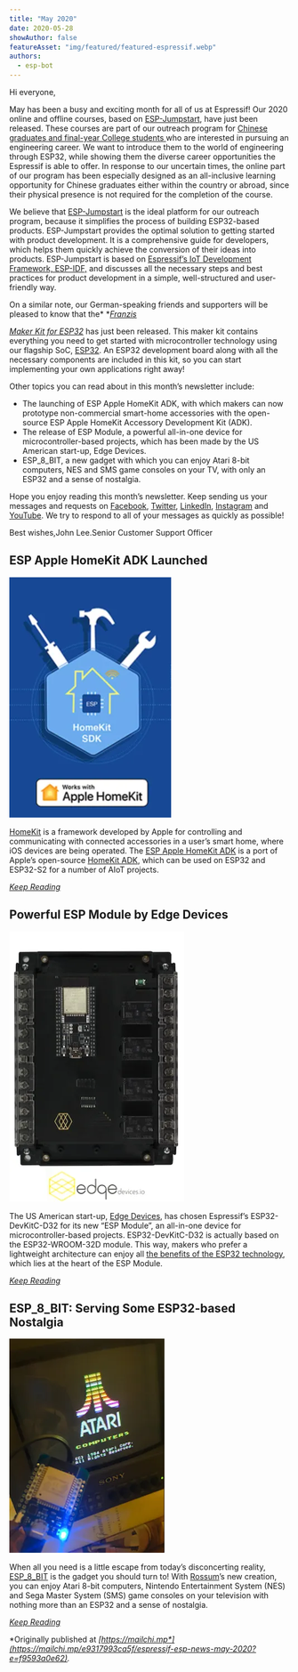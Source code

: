 ```yaml
---
title: "May 2020"
date: 2020-05-28
showAuthor: false
featureAsset: "img/featured/featured-espressif.webp"
authors:
  - esp-bot
---
```

Hi everyone,

May has been a busy and exciting month for all of us at Espressif! Our 2020 online and offline courses, based on [ESP-Jumpstart](https://www.espressif.com/en/news/ESP_Jumpstart), have just been released. These courses are part of our outreach program for [Chinese graduates and final-year College students ](https://mp.weixin.qq.com/s/6D_JKP0AX-dWZDvMzV6Hug)who are interested in pursuing an engineering career. We want to introduce them to the world of engineering through ESP32, while showing them the diverse career opportunities the Espressif is able to offer. In response to our uncertain times, the online part of our program has been especially designed as an all-inclusive learning opportunity for Chinese graduates either within the country or abroad, since their physical presence is not required for the completion of the course.

We believe that [ESP-Jumpstart](https://docs.espressif.com/projects/esp-jumpstart/en/latest/introduction.html) is the ideal platform for our outreach program, because it simplifies the process of building ESP32-based products. ESP-Jumpstart provides the optimal solution to getting started with product development. It is a comprehensive guide for developers, which helps them quickly achieve the conversion of their ideas into products. ESP-Jumpstart is based on [Espressif’s IoT Development Framework, ESP-IDF,](https://github.com/espressif/esp-idf) and discusses all the necessary steps and best practices for product development in a simple, well-structured and user-friendly way.

On a similar note, our German-speaking friends and supporters will be pleased to know that the* *[*Franzis*](https://www.elektor.de/franzis-maker-kit-fur-esp32)

[*Maker Kit for ESP32*](https://www.elektor.de/franzis-maker-kit-fur-esp32) has just been released. This maker kit contains everything you need to get started with microcontroller technology using our flagship SoC, [ESP32](https://www.espressif.com/en/products/socs/esp32/overview). An ESP32 development board along with all the necessary components are included in this kit, so you can start implementing your own applications right away!

Other topics you can read about in this month’s newsletter include:

- The launching of ESP Apple HomeKit ADK, with which makers can now prototype non-commercial smart-home accessories with the open-source ESP Apple HomeKit Accessory Development Kit (ADK).
- The release of ESP Module, a powerful all-in-one device for microcontroller-based projects, which has been made by the US American start-up, Edge Devices.
- ESP_8_BIT, a new gadget with which you can enjoy Atari 8-bit computers, NES and SMS game consoles on your TV, with only an ESP32 and a sense of nostalgia.

Hope you enjoy reading this month’s newsletter. Keep sending us your messages and requests on [Facebook](https://www.facebook.com/espressif/), [Twitter](https://twitter.com/EspressifSystem), [LinkedIn](https://www.linkedin.com/company/espressif-systems/), [Instagram](https://www.instagram.com/espressif_systems/) and [YouTube](https://www.youtube.com/channel/UCDBWNF7CJ2U5eLGT7o3rKog). We try to respond to all of your messages as quickly as possible!

Best wishes,John Lee.Senior Customer Support Officer

## ESP Apple HomeKit ADK Launched

![](img/may-1.webp)

[HomeKit](https://developer.apple.com/homekit/) is a framework developed by Apple for controlling and communicating with connected accessories in a userʼs smart home, where iOS devices are being operated. The [ESP Apple HomeKit ADK](https://github.com/espressif/esp-apple-homekit-adk) is a port of Apple’s open-source [HomeKit ADK](https://github.com/apple/HomeKitADK), which can be used on ESP32 and ESP32-S2 for a number of AIoT projects.

[*Keep Reading*](https://www.espressif.com/en/news/ESP_Apple_HomeKit_ADK)

## Powerful ESP Module by Edge Devices

![](img/may-2.webp)

The US American start-up, [Edge Devices](https://edgedevices.io/), has chosen Espressif’s ESP32-DevKitC-D32 for its new “ESP Module”, an all-in-one device for microcontroller-based projects. ESP32-DevKitC-D32 is actually based on the ESP32-WROOM-32D module. This way, makers who prefer a lightweight architecture can enjoy all [the benefits of the ESP32 technology](https://www.espressif.com/en/products/socs/esp32/overview), which lies at the heart of the ESP Module.

[*Keep Reading*](https://www.espressif.com/en/news/ESP_Module)

## ESP_8_BIT: Serving Some ESP32-based Nostalgia

![](img/may-3.webp)

When all you need is a little escape from today’s disconcerting reality, [ESP_8_BIT](https://esp32.com/viewtopic.php?f=2&t=15565&p=59571#p59571) is the gadget you should turn to! With [Rossum](https://github.com/rossumur)’s new creation, you can enjoy Atari 8-bit computers, Nintendo Entertainment System (NES) and Sega Master System (SMS) game consoles on your television with nothing more than an ESP32 and a sense of nostalgia.

[*Keep Reading*](https://www.espressif.com/en/news/ESP_8_BIT)

*Originally published at *[*https://mailchi.mp*](https://mailchi.mp/e9317993ca5f/espressif-esp-news-may-2020?e=f9593a0e62)*.*
